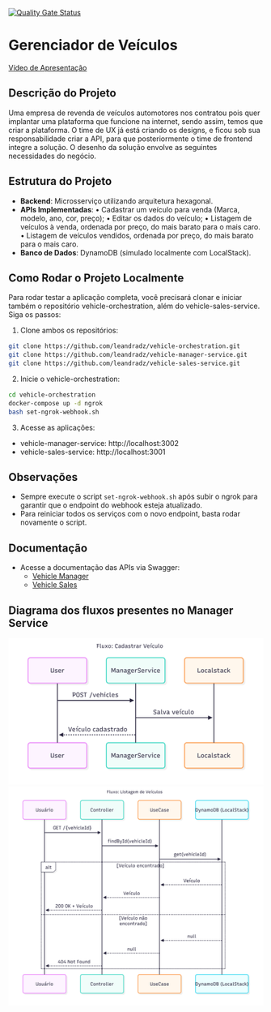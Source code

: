 [![Quality Gate Status](https://sonarcloud.io/api/project_badges/measure?project=leandradz_vehicle-manager-service&metric=alert_status)](https://sonarcloud.io/summary/new_code?id=leandradz_vehicle-manager-service)

# Gerenciador de Veículos

[Vídeo de Apresentação]()

## Descrição do Projeto

Uma empresa de revenda de veículos automotores nos contratou pois quer implantar uma
plataforma que funcione na internet, sendo assim, temos que criar a plataforma. O time de UX já está criando os designs, e ficou sob sua responsabilidade criar a API, para que posteriormente o time de frontend integre a solução. O desenho da solução envolve as seguintes necessidades do negócio.

## Estrutura do Projeto

-   **Backend**: Microsserviço utilizando arquitetura hexagonal.
-   **APIs Implementadas**:
    • Cadastrar um veículo para venda (Marca, modelo, ano, cor, preço);
    • Editar os dados do veículo;
    • Listagem de veículos à venda, ordenada por preço, do mais barato para o mais caro.
    • Listagem de veículos vendidos, ordenada por preço, do mais barato para o mais caro.
-   **Banco de Dados**: DynamoDB (simulado localmente com LocalStack).

## Como Rodar o Projeto Localmente

Para rodar testar a aplicação completa, você precisará clonar e iniciar também o repositório vehicle-orchestration, além do vehicle-sales-service. Siga os passos:

1. Clone ambos os repositórios:

```bash
git clone https://github.com/leandradz/vehicle-orchestration.git
git clone https://github.com/leandradz/vehicle-manager-service.git
git clone https://github.com/leandradz/vehicle-sales-service.git
```

2. Inicie o vehicle-orchestration:

```bash
cd vehicle-orchestration
docker-compose up -d ngrok
bash set-ngrok-webhook.sh
```

3. Acesse as aplicações:
- vehicle-manager-service: http://localhost:3002
- vehicle-sales-service: http://localhost:3001

## Observações
- Sempre execute o script `set-ngrok-webhook.sh` após subir o ngrok para garantir que o endpoint do webhook esteja atualizado.
- Para reiniciar todos os serviços com o novo endpoint, basta rodar novamente o script.

## Documentação
- Acesse a documentação das APIs via Swagger:
  - [Vehicle Manager](http://localhost:3002/api-docs)
  - [Vehicle Sales](http://localhost:3001/api-docs)

## Diagrama dos fluxos presentes no Manager Service

<img src='./assets/fiap-cadastrar-veiculo.png'/>
<img src='./assets/fiap-listagem-veiculos.png'/>